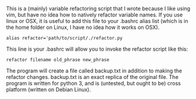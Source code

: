 This is a (mainly) variable refactoring script that I wrote
because I like using vim, but have no idea how to natively refactor
variable names. If you use linux or OSX, it is useful to add this 
file to your .bashrc alias list (which is in the home folder on Linux,
I have no idea how it works on OSX).

`alias refactor='path/to/script/./refactor.py`

This line is your .bashrc will allow you to invoke the refactor script
like this:

`refactor filename old_phrase new_phrase`

The program will create a file called backup.txt in addition to making the
refactor changes. backup.txt is an exact replica of the original file.
The program is written for python 3, and is (untested, but ought to be)
cross platform (written on Debian Linux).

